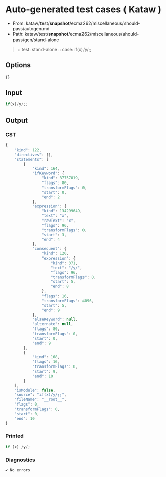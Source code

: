 # Auto-generated test cases ( Kataw )
- From: kataw/test/__snapshot__/ecma262/miscellaneous/should-pass/autogen.md
- Path: kataw/test/__snapshot__/ecma262/miscellaneous/should-pass/gen/stand-alone
> :: test: stand-alone
> :: case: if(x)/y/;;
## Options

`````js
{}
`````
## Input

`````js
if(x)/y/;;
`````
## Output

### CST

```javascript
{
    "kind": 122,
    "directives": [],
    "statements": [
        {
            "kind": 164,
            "ifKeyword": {
                "kind": 37757019,
                "flags": 80,
                "transformFlags": 0,
                "start": 0,
                "end": 2
            },
            "expression": {
                "kind": 134299649,
                "text": "x",
                "rawText": "x",
                "flags": 96,
                "transformFlags": 0,
                "start": 3,
                "end": 4
            },
            "consequent": {
                "kind": 120,
                "expression": {
                    "kind": 371,
                    "text": "/y/",
                    "flags": 96,
                    "transformFlags": 0,
                    "start": 5,
                    "end": 8
                },
                "flags": 16,
                "transformFlags": 4096,
                "start": 5,
                "end": 9
            },
            "elseKeyword": null,
            "alternate": null,
            "flags": 80,
            "transformFlags": 0,
            "start": 0,
            "end": 9
        },
        {
            "kind": 168,
            "flags": 16,
            "transformFlags": 0,
            "start": 9,
            "end": 10
        }
    ],
    "isModule": false,
    "source": "if(x)/y/;;",
    "fileName": "__root__",
    "flags": 0,
    "transformFlags": 0,
    "start": 0,
    "end": 10
}
```

### Printed

```javascript
if (x) /y/;
```

### Diagnostics

```javascript
✔ No errors
```

